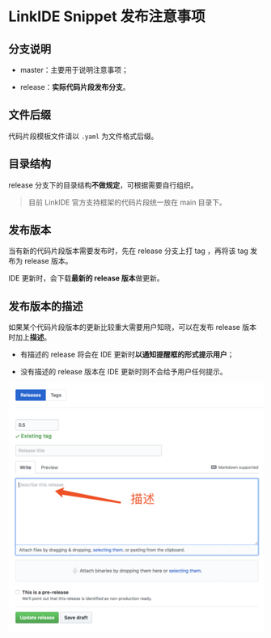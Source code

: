 # LinkIDE Snippet 发布注意事项

## 分支说明

- master：主要用于说明注意事项；

- release：**实际代码片段发布分支**。

## 文件后缀

代码片段模板文件请以 `.yaml` 为文件格式后缀。

## 目录结构

release 分支下的目录结构**不做规定**，可根据需要自行组织。

> 目前 LinkIDE 官方支持框架的代码片段统一放在 main 目录下。

## 发布版本

当有新的代码片段版本需要发布时，先在 release 分支上打 tag ，再将该 tag 发布为 release 版本。

IDE 更新时，会下载**最新的 release 版本**做更新。

## 发布版本的描述

如果某个代码片段版本的更新比较重大需要用户知晓，可以在发布 release 版本时加上**描述**。

- 有描述的 release 将会在 IDE 更新时**以通知提醒框的形式提示用户**；

- 没有描述的 release 版本在 IDE 更新时则不会给予用户任何提示。

![img](./img.png)